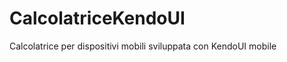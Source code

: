 CalcolatriceKendoUI
===================

Calcolatrice per dispositivi mobili sviluppata con KendoUI mobile
